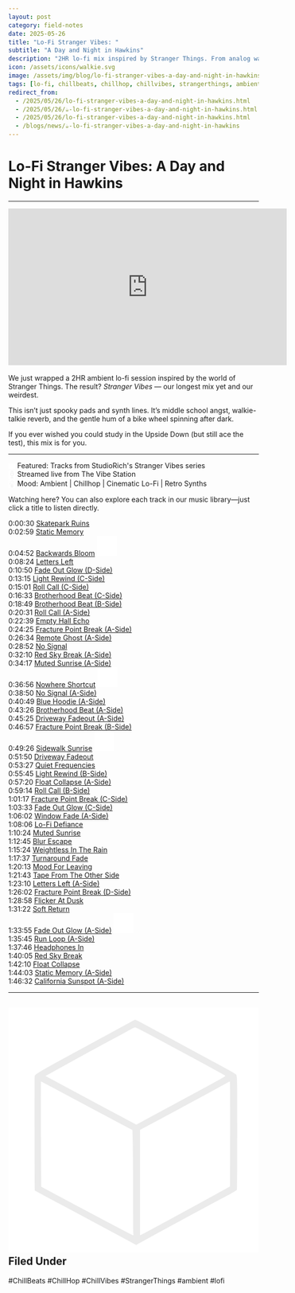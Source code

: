 ```yaml
---
layout: post
category: field-notes
date: 2025-05-26
title: "Lo-Fi Stranger Vibes: "
subtitle: "A Day and Night in Hawkins"
description: "2HR lo-fi mix inspired by Stranger Things. From analog warmth to otherworldly chill."
icon: /assets/icons/walkie.svg
image: /assets/img/blog/lo-fi-stranger-vibes-a-day-and-night-in-hawkins.webp
tags: [lo-fi, chillbeats, chillhop, chillvibes, strangerthings, ambient]
redirect_from:
  - /2025/05/26/lo-fi-stranger-vibes-a-day-and-night-in-hawkins.html
  - /2025/05/26/☕-lo-fi-stranger-vibes-a-day-and-night-in-hawkins.html
  - /2025/05/26/lo-fi-stranger-vibes-a-day-and-night-in-hawkins.html
  - /blogs/news/☕-lo-fi-stranger-vibes-a-day-and-night-in-hawkins
---
```


# Lo-Fi Stranger Vibes: A Day and Night in Hawkins

---

<iframe width="560" height="315" src="https://www.youtube.com/embed/3_U9pLLI6Tk?si=KzXeYt7ZHneZRr-x&amp;start=29" title="YouTube video player" frameborder="0" allow="accelerometer; autoplay; clipboard-write; encrypted-media; gyroscope; picture-in-picture; web-share" referrerpolicy="strict-origin-when-cross-origin" allowfullscreen></iframe>

<p>We just wrapped a 2HR ambient lo-fi session inspired by the world of Stranger Things. The result? <em>Stranger Vibes</em> — our longest mix yet and our weirdest.</p>
<p>This isn’t just spooky pads and synth lines. It’s middle school angst, walkie-talkie reverb, and the gentle hum of a bike wheel spinning after dark.</p>
<p>If you ever wished you could study in the Upside Down (but still ace the test), this mix is for you.</p>

---

<p>
<img src="/assets/icons/headphones.svg" alt="Headphones icon" style="width: 1em; vertical-align: middle; margin: 0;" /> Featured: Tracks from StudioRich's Stranger Vibes series<br>
<img src="/assets/icons/mic.svg" alt="Mic icon" style="width: 1em; vertical-align: middle; margin: 0;" /> Streamed live from The Vibe Station<br>
<img src="/assets/icons/lightbulb.svg" alt="Lightbulb icon" style="width: 1em; vertical-align: middle; margin: 0;" /> Mood: Ambient | Chillhop | Cinematic Lo-Fi | Retro Synths<br>
</p>
<p>Watching here? You can also explore each track in our music library—just click a title to listen directly.</p>

<p>
0:00:30 <a href="/tracks/skatepark-ruins/?autoplay=1">Skatepark Ruins</a><br>
0:02:59 <a href="/tracks/static-memory/?autoplay=1">Static Memory</a><br>
0:04:52 <a href="/tracks/backwards-bloom/?autoplay=1">Backwards Bloom</a> <img src="/assets/icons/youtube.svg" alt="YouTube icon" class="icon-sm"/><br>
0:08:24 <a href="/tracks/letters-left/?autoplay=1">Letters Left</a><br>
0:10:50 <a href="/tracks/fade-out-glow-s04/?autoplay=1">Fade Out Glow (D-Side)</a><br>
0:13:15 <a href="/tracks/light-rewind-s03/?autoplay=1">Light Rewind (C-Side)</a><br>
0:15:01 <a href="/tracks/roll-call-s03/?autoplay=1">Roll Call (C-Side)</a><br>
0:16:33 <a href="/tracks/brotherhood-beat-s03/?autoplay=1">Brotherhood Beat (C-Side)</a><br>
0:18:49 <a href="/tracks/brotherhood-beat-s02/?autoplay=1">Brotherhood Beat (B-Side)</a><br>
0:20:31 <a href="/tracks/roll-call-s01/?autoplay=1">Roll Call (A-Side)</a><br>
0:22:39 <a href="/tracks/empty-hall-echo/?autoplay=1">Empty Hall Echo</a><br>
0:24:25 <a href="/tracks/fracture-point-break-s01/?autoplay=1">Fracture Point Break (A-Side)</a><br>
0:26:34 <a href="/tracks/remote-ghost-s01/?autoplay=1">Remote Ghost (A-Side)</a><br>
0:28:52 <a href="/tracks/no-signal/?autoplay=1">No Signal</a><br>
0:32:10 <a href="/tracks/red-sky-break-s01/?autoplay=1">Red Sky Break (A-Side)</a><br>
0:34:17 <a href="/tracks/muted-sunrise-s01/?autoplay=1">Muted Sunrise (A-Side)</a><br>
0:36:56 <a href="/tracks/nowhere-shortcut/?autoplay=1">Nowhere Shortcut</a> <img src="/assets/icons/youtube.svg" alt="YouTube icon" class="icon-sm"/><br>
0:38:50 <a href="/tracks/no-signal-s01/?autoplay=1">No Signal (A-Side)</a><br>
0:40:49 <a href="/tracks/blue-hoodie-s01/?autoplay=1">Blue Hoodie (A-Side)</a><br>
0:43:26 <a href="/tracks/brotherhood-beat-s01/?autoplay=1">Brotherhood Beat (A-Side)</a><br>
0:45:25 <a href="/tracks/driveway-fadeout-s01/?autoplay=1">Driveway Fadeout (A-Side)</a><br>
0:46:57 <a href="/tracks/fracture-point-break-s02/?autoplay=1">Fracture Point Break (B-Side)</a><br>
0:49:26 <a href="/tracks/sidewalk-sunrise/?autoplay=1">Sidewalk Sunrise</a> <img src="/assets/icons/youtube.svg" alt="YouTube icon" class="icon-sm"/><br>
0:51:50 <a href="/tracks/driveway-fadeout/?autoplay=1">Driveway Fadeout</a><br>
0:53:27 <a href="/tracks/quiet-frequencies/?autoplay=1">Quiet Frequencies</a><br>
0:55:45 <a href="/tracks/light-rewind-s02/?autoplay=1">Light Rewind (B-Side)</a><br>
0:57:20 <a href="/tracks/float-collapse-s01/?autoplay=1">Float Collapse (A-Side)</a><br>
0:59:14 <a href="/tracks/roll-call-s02/?autoplay=1">Roll Call (B-Side)</a><br>
1:01:17 <a href="/tracks/fracture-point-break-s03/?autoplay=1">Fracture Point Break (C-Side)</a><br>
1:03:33 <a href="/tracks/fade-out-glow-s03/?autoplay=1">Fade Out Glow (C-Side)</a><br>
1:06:02 <a href="/tracks/window-fade-s01/?autoplay=1">Window Fade (A-Side)</a><br>
1:08:06 <a href="/tracks/lo-fi-defiance/?autoplay=1">Lo-Fi Defiance</a><br>
1:10:24 <a href="/tracks/muted-sunrise/?autoplay=1">Muted Sunrise</a><br>
1:12:45 <a href="/tracks/blur-escape/?autoplay=1">Blur Escape</a><br>
1:15:24 <a href="/tracks/weightless-in-the-rain/?autoplay=1">Weightless In The Rain</a><br>
1:17:37 <a href="/tracks/turnaround-fade/?autoplay=1">Turnaround Fade</a><br>
1:20:13 <a href="/tracks/mood-for-leaving/?autoplay=1">Mood For Leaving</a><br>
1:21:43 <a href="/tracks/tape-from-the-other-side/?autoplay=1">Tape From The Other Side</a><br>
1:23:10 <a href="/tracks/letters-left-s01/?autoplay=1">Letters Left (A-Side)</a><br>
1:26:02 <a href="/tracks/fracture-point-break-s04/?autoplay=1">Fracture Point Break (D-Side)</a><br>
1:28:58 <a href="/tracks/flicker-at-dusk/?autoplay=1">Flicker At Dusk</a><br>
1:31:22 <a href="/tracks/soft-return/?autoplay=1">Soft Return</a><br>
1:33:55 <a href="/tracks/fade-out-glow-s01/?autoplay=1">Fade Out Glow (A-Side)</a> <img src="/assets/icons/youtube.svg" alt="YouTube icon" class="icon-sm"/><br>
1:35:45 <a href="/tracks/run-loop-s01/?autoplay=1">Run Loop (A-Side)</a><br>
1:37:46 <a href="/tracks/headphones-in/?autoplay=1">Headphones In</a><br>
1:40:05 <a href="/tracks/red-sky-break/?autoplay=1">Red Sky Break</a><br>
1:42:10 <a href="/tracks/float-collapse-s01/?autoplay=1">Float Collapse</a><br>
1:44:03 <a href="/tracks/static-memory-s01/?autoplay=1">Static Memory (A-Side)</a><br>
1:46:32 <a href="/tracks/california-sunspot-s01/?autoplay=1">California Sunspot (A-Side)</a><br>
</p>

---

## <img src="/assets/icons/cube.svg" alt="Cube icon" class="icon-sm"> Filed Under

#ChillBeats #ChillHop #ChillVibes #StrangerThings #ambient #lofi
